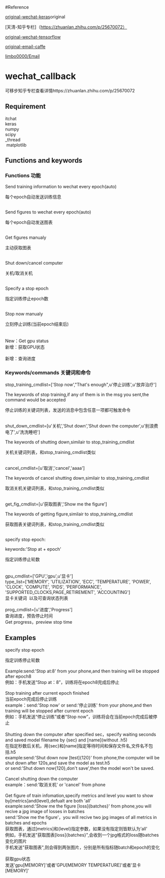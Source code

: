 #Reference

[original-wechat-keras](https://github.com/QuantumLiu/wechat_callback)original

[天清-知乎专栏]（https://zhuanlan.zhihu.com/p/25670072）


[original-wechat-tensorflow](https://zhuanlan.zhihu.com/p/25597975)

[original-email-caffe](https://zhuanlan.zhihu.com/p/25767465)

[limbo0000/Email](https://github.com/limbo0000/Email)



# wechat_callback<br />
可移步知乎专栏查看详情https://zhuanlan.zhihu.com/p/25670072
## Requirement
  itchat<br />
  keras<br />
  numpy<br />
  scipy<br />
  _thread<br />
  matplotlib<br />
## Functions and keywords
### Functions 功能
Send training information to wechat every epoch(auto)  

每个epoch自动发送训练信息  
<br />  
  
Send figures to wechat every epoch(auto)  

每个epoch自动发送图表  
<br />  
  
Get figures manualy  

主动获取图表  
<br />  
  
Shut down/cancel computer  

关机/取消关机  
<br />  
  
Specify a stop epoch  

指定训练停止epoch数  
<br />  
  
Stop now manualy  

立刻停止训练(当前epoch结束后)  
<br /><br />
New：Get gpu status<br />
新增：获取GPU状态<br /><br />新增：查询进度<br />
### Keywords/commands 关键词和命令
stop_training_cmdlist=['Stop now',"That's enough",u'停止训练',u'放弃治疗']  

The keywords of stop training,if any of them is in the msg you sent,the command would be accepted  

停止训练的关键词列表，发送的消息中包含任意一项都可触发命令  
<br />  
  
shut_down_cmdlist=[u'关机','Shut down','Shut down the computer',u'别浪费电了',u'洗洗睡吧']  

The keywords of shutting down,similair to stop_training_cmdlist  

关机关键词列表，和stop_training_cmdlist类似  
<br />  
  
cancel_cmdlist=[u'取消','cancel','aaaa']  

The keywords of cancel shutting down,similair to stop_training_cmdlist  

取消关机关键词列表，和stop_training_cmdlist类似  
<br />  
  
get_fig_cmdlist=[u'获取图表','Show me the figure']   

The keywords of getting figure,similair to stop_training_cmdlist  

获取图表关键词列表，和stop_training_cmdlist类似  
<br />  
  
specify stop epoch:  

keywords:'Stop at + epoch'  

指定训练停止轮数  
<br /><br />
gpu_cmdlist=['GPU','gpu',u'显卡']<br />
type_list=['MEMORY', 'UTILIZATION', 'ECC', 'TEMPERATURE', 'POWER', 'CLOCK', 'COMPUTE', 'PIDS', 'PERFORMANCE', 'SUPPORTED_CLOCKS,PAGE_RETIREMENT', 'ACCOUNTING']<br />显卡关键词
  以及可查询状态列表<br /><br />prog_cmdlist=[u'进度','Progress']<br />查询进度，预告停止时间<br />Get progress，preview stop time
## Examples
specify stop epoch  

指定训练停止轮数  
<br />
Example:send:'Stop at:8' from your phone,and then training will be stopped after epoch8<br />
例如：手机发送“Stop at：8”，训练将在epoch8完成后停止<br /><br />
Stop training after current epoch finished<br />
当前epoch完成后停止训练<br />
example：send:'Stop now' or send:'停止训练' from your phone,and then training will be stopped after current epoch<br />
例如：手机发送“停止训练”或者“Stop now”，训练将会在当前epoch完成后被停止<br /><br />
Shutting down the computer after specified sec，specify waiting seconds and saved model filename by {sec} and [name](without .h5)<br />
在指定秒数后关机，用{sec}和[name]指定等待时间和保存文件名,文件名不包括.h5<br />
example:send:'Shut down now [test]{120}' from phone,the computer will be shut down after 120s,and save the model as test.h5<br />
or send:'Shut down now{120},don't save',then the model won't be saved.<br /><br />
Cancel shutting down the computer<br />
example：send:'取消关机' or 'cancel' from phone<br /><br />
Get figure of train infomation,specify metrics and level you want to show by[metrics]and{level},defualt are both 'all'<br />
example:send:'Show me the figure [loss]{batches}' from phone,you will recive a jpg image of losses in batches<br />
send:'Show me the figure'，you will recive two jpg images of all metrics in batches and epochs<br />
获取图表，通过[metrics]和{level}指定参数，如果没有指定则皆默认为’all'<br />
例如，手机发送"获取图表[loss]{batches}",会收到一个jpg格式的loss随batches变化的图片<br />
手机发送"获取图表",则会得到两张图片，分别是所有指标随batch和epoch的变化<br /><br />获取gpu状态<br />发送'gpu[MEMORY]'或者'GPU[MEMORY TEMPERATURE]'或者'显卡[MEMORY]'<br />
